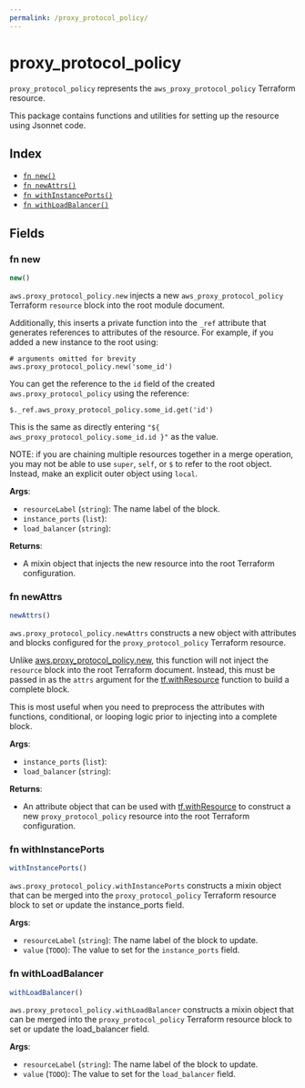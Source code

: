 ```yaml
---
permalink: /proxy_protocol_policy/
---
```


# proxy_protocol_policy

`proxy_protocol_policy` represents the `aws_proxy_protocol_policy` Terraform resource.



This package contains functions and utilities for setting up the resource using Jsonnet code.


## Index

* [`fn new()`](#fn-new)
* [`fn newAttrs()`](#fn-newattrs)
* [`fn withInstancePorts()`](#fn-withinstanceports)
* [`fn withLoadBalancer()`](#fn-withloadbalancer)

## Fields

### fn new

```ts
new()
```


`aws.proxy_protocol_policy.new` injects a new `aws_proxy_protocol_policy` Terraform `resource`
block into the root module document.

Additionally, this inserts a private function into the `_ref` attribute that generates references to attributes of the
resource. For example, if you added a new instance to the root using:

    # arguments omitted for brevity
    aws.proxy_protocol_policy.new('some_id')

You can get the reference to the `id` field of the created `aws.proxy_protocol_policy` using the reference:

    $._ref.aws_proxy_protocol_policy.some_id.get('id')

This is the same as directly entering `"${ aws_proxy_protocol_policy.some_id.id }"` as the value.

NOTE: if you are chaining multiple resources together in a merge operation, you may not be able to use `super`, `self`,
or `$` to refer to the root object. Instead, make an explicit outer object using `local`.

**Args**:
  - `resourceLabel` (`string`): The name label of the block.
  - `instance_ports` (`list`): 
  - `load_balancer` (`string`): 

**Returns**:
- A mixin object that injects the new resource into the root Terraform configuration.


### fn newAttrs

```ts
newAttrs()
```


`aws.proxy_protocol_policy.newAttrs` constructs a new object with attributes and blocks configured for the `proxy_protocol_policy`
Terraform resource.

Unlike [aws.proxy_protocol_policy.new](#fn-proxyprotocolpolicynew), this function will not inject the `resource`
block into the root Terraform document. Instead, this must be passed in as the `attrs` argument for the
[tf.withResource](https://github.com/tf-libsonnet/core/tree/main/docs#fn-withresource) function to build a complete block.

This is most useful when you need to preprocess the attributes with functions, conditional, or looping logic prior to
injecting into a complete block.

**Args**:
  - `instance_ports` (`list`): 
  - `load_balancer` (`string`): 

**Returns**:
  - An attribute object that can be used with [tf.withResource](https://github.com/tf-libsonnet/core/tree/main/docs#fn-withresource) to construct a new `proxy_protocol_policy` resource into the root Terraform configuration.


### fn withInstancePorts

```ts
withInstancePorts()
```

`aws.proxy_protocol_policy.withInstancePorts` constructs a mixin object that can be merged into the `proxy_protocol_policy`
Terraform resource block to set or update the instance_ports field.



**Args**:
  - `resourceLabel` (`string`): The name label of the block to update.
  - `value` (`TODO`): The value to set for the `instance_ports` field.


### fn withLoadBalancer

```ts
withLoadBalancer()
```

`aws.proxy_protocol_policy.withLoadBalancer` constructs a mixin object that can be merged into the `proxy_protocol_policy`
Terraform resource block to set or update the load_balancer field.



**Args**:
  - `resourceLabel` (`string`): The name label of the block to update.
  - `value` (`TODO`): The value to set for the `load_balancer` field.

